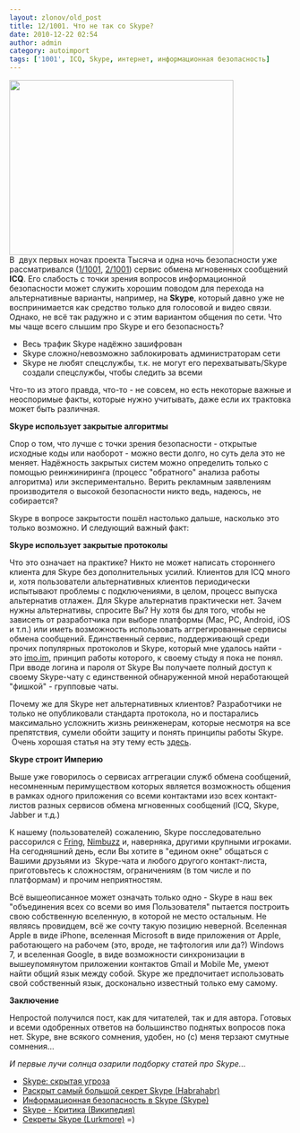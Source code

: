 ```yaml
---
layout: zlonov/old_post
title: 12/1001. Что не так со Skype?
date: 2010-12-22 02:54
author: admin
category: autoimport
tags: ['1001', ICQ, Skype, интернет, информационная безопасность]
---
```

<div dir="ltr">
<div><a href="http://4.bp.blogspot.com/-lwOTlgBlBCs/UKOy2wIHfuI/AAAAAAAABeQ/fD8MGJA3OkA/s1600/skypenaroducyrlogo.png"><img alt="" src="https://4.bp.blogspot.com/-lwOTlgBlBCs/UKOy2wIHfuI/AAAAAAAABeQ/fD8MGJA3OkA/s400/skypenaroducyrlogo.png" width="400" height="312" border="0" /></a></div>
В  двух первых ночах проекта Тысяча и одна ночь безопасности уже рассматривался (<a href="http://zlonov.blogspot.com/2009/12/blog-post.html">1/1001</a>, <a href="http://zlonov.blogspot.com/2009/12/blog-post_23.html">2/1001</a>) сервис обмена мгновенных сообщений <strong>ICQ</strong>. Его слабость с точки зрения вопросов информационной безопасности может служить хорошим поводом для перехода на альтернативные варианты, например, на <strong>Skype</strong>, который давно уже не воспринимается как средство только для голосовой и видео связи. Однако, не всё так радужно и с этим вариантом общения по сети.
<a name="more"></a>
Что мы чаще всего слышим про Skype и его безопасность?
<ul>
	<li>Весь трафик Skype надёжно зашифрован</li>
	<li>Skype сложно/невозможно заблокировать администраторам сети</li>
	<li>Skype не любят спецслужбы, т.к. не могут его перехватывать/Skype создали спецслужбы, чтобы следить за всеми</li>
</ul>
Что-то из этого правда, что-то - не совсем, но есть некоторые важные и неоспоримые факты, которые нужно учитывать, даже если их трактовка может быть различная.

<strong>Skype использует закрытые алгоритмы</strong>

Спор о том, что лучше с точки зрения безопасности - открытые исходные коды или наоборот - можно вести долго, но суть дела это не меняет. Надёжность закрытых систем можно определить только с помощью реинжиниринга (процесс "обратного" анализа работы алгоритма) или экспериментально. Верить рекламным заявлениям производителя о высокой безопасности никто ведь, надеюсь, не собирается?

Skype в вопросе закрытости пошёл настолько дальше, насколько это только возможно. И следующий важный факт:

<strong>Skype использует закрытые протоколы</strong>

Что это означает на практике? Никто не может написать стороннего клиента для Skype без дополнительных усилий. Клиентов для ICQ много и, хотя пользователи альтернативных клиентов периодически испытывают проблемы с подключениями, в целом, процесс выпуска альтернатив отлажен. Для Skype альтернатив практически нет. Зачем нужны альтернативы, спросите Вы? Ну хотя бы для того, чтобы не зависеть от разработчика при выборе платформы (Mac, PC, Android, iOS и т.п.) или иметь возможность использовать аггрегированные сервисы обмена сообщений. Единственный сервис, поддерживающй среди прочих популярных протоколов и Skype, который мне удалось найти - это <a href="https://imo.im/" target="_blank">imo.im</a>, принцип работы которого, к своему стыду я пока не понял. При вводе логина и пароля от Skype Вы получаете полный доступ к своему Skype-чату с единственной обнаруженной мной неработающей "фишкой" - групповые чаты.

Почему же для Skype нет альтернативных клиентов? Разработчики не только не опубликовали стандарта протокола, но и постарались максимально усложнить жизнь реинженерам, которые несмотря на все препятствия, сумели обойти защиту и понять принципы работы Skype.  Очень хорошая статья на эту тему есть <a href="http://www.computerra.ru/own/kiwi/546763/">здесь</a>.

<strong>Skype строит Империю</strong>

Выше уже говорилось о сервисах аггрегации служб обмена сообщений, несомненным перимуществом которых является возможность общения в рамках одного приложения со всеми контактами изо всех контакт-листов разных сервисов обмена мгновенных сообщений (ICQ, Skype, Jabber и т.д.)

К нашему (пользователей) сожалению, Skype посследовательно рассорился с <a href="http://www.fring.com/newsroom/skypeblocksfring.asp" target="_blank">Fring</a>, <a href="http://www.3dnews.ru/software-news/nimbuzz-prekrashchaet-podderzhku-servisov-skype/" target="_blank">Nimbuzz</a> и, наверняка, другими крупными игроками. На сегодняшний день, если Вы хотите в "едином окне" общаться с Вашими друзьями из  Skype-чата и любого другого контакт-листа, приготовьтесь к сложностям, ограничениям (в том числе и по платформам) и прочим неприятностям.

Всё вышеописанное может означать только одно - Skype в наш век "объединения всех со всеми во имя Пользователя" пытается построить свою собственную вселенную, в которой не место остальным. Не являясь провидцем, всё же сочту такую позицию неверной. Вселенная Apple в виде iPhone, вселенная Microsoft в виде приложения от Apple, работающего на рабочем (это, вроде, не тафтология или да?) Windows 7, и вселенная Google, в виде возможности синхронизации в вышеупомянутом приложении контактов Gmail и Mobile Me, умеют найти общий язык между собой. Skype же предпочитает использовать свой собственный язык, досконально известный только ему самому.

<strong>Заключение</strong>

Непростой получился пост, как для читателей, так и для автора. Готовых и всеми одобренных ответов на большинство поднятых вопросов пока нет. Skype, вне всякого сомнения, удобен, но (c) меня терзают смутные сомнения...

<em>И первые лучи солнца озарили подборку статей про Skype...</em>
<ul>
	<li><a href="http://www.xakep.ru/post/38543/?page=9" target="_blank">Skype: скрытая угроза</a></li>
	<li><a href="http://habrahabr.ru/blogs/infosecurity/98546/" target="_blank">Раскрыт самый большой секрет Skype (Habrahabr)</a></li>
	<li><a href="http://www.skype.com/intl/ru/security/online-safety" target="_blank">Информационная безопасность в Skype (Skype)</a></li>
	<li><a href="http://ru.wikipedia.org/wiki/Skype#.D0.9A.D1.80.D0.B8.D1.82.D0.B8.D0.BA.D0.B0" target="_blank">Skype - Критика (Википедия)</a></li>
	<li><a href="http://lurkmore.ru/Skype#.D0.A1.D0.B5.D0.BA.D1.80.D0.B5.D1.82.D1.8B.E2.84.A2_.D1.81.D0.BA.D0.B0.D0.B9.D0.BF.D0.B0" target="_blank">Секреты Skype (Lurkmore)</a> =)</li>
</ul>
</div>
